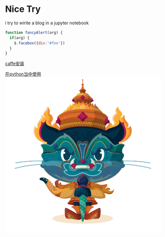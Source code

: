 # Nice Try
i try to wirite a blog in a jupyter notebook

```javascript
function fancyAlert(arg) {
  if(arg) {
    $.facebox({div:'#foo'})
  }
}
```

[caffe安装](caffe.md)

[在python当中使用](blogs/use_c_in_python.md)
![Image of Yaktocat](image/yaktocat.png)


